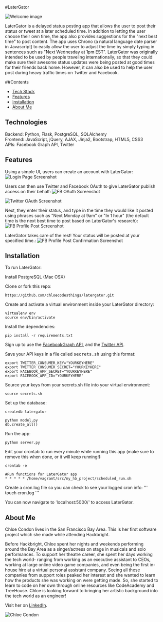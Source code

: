 #LaterGator

![](https://github.com/ChloeCodesThings/LaterGator/blob/master/screenshots/latergator_readme.png "Welcome image")

LaterGator is a delayed status posting app that allows the user to post their status or tweet at a later scheduled time. In addition to letting the user choose their own time, the app also provides suggestions for the "next best time" to post content. The app uses Chrono (a natural language date parser in Javascript) to easily allow the user to adjust the time by simply typing in sentences such as "Next Wednesday at 1pm EST". LaterGator was originally intended to be used by people traveling internationally, so that they could make sure their awesome status updates were being posted at good times for their friends back home. However, it can also be used to help the user post during heavy traffic times on Twitter and Facebook.

##Contents
* [Tech Stack](#technologies)
* [Features](#features)
* [Installation](#install)
* [About Me](#aboutme)

## <a name="technologies"></a>Technologies
Backend: Python, Flask, PostgreSQL, SQLAlchemy<br/>
Frontend: JavaScript, jQuery, AJAX, Jinja2, Bootstrap, HTML5, CSS3<br/>
APIs: Facebook Graph API, Twitter<br/>

## <a name="features"></a>Features

Using a simple UI, users can create an account with LaterGator:
![](https://github.com/ChloeCodesThings/LaterGator/blob/master/screenshots/login_page_readme.png "Login Page Screenshot")

Users can then use Twitter and Facebook OAuth to give LaterGator publish access on their behalf:
![](https://github.com/ChloeCodesThings/LaterGator/blob/master/screenshots/fb_oauth_screenshot.png "FB OAuth Screenshot")

![](https://github.com/ChloeCodesThings/LaterGator/blob/master/screenshots/twitter_oauth_screenshot.png "Twitter OAuth Screenshot")


Next, they enter their status, and type in the time they would like it posted using phrases such as "Next Monday at 9am" or "In 1 hour" (the default time is the next best time to post based on LaterGator's research):
![](https://github.com/ChloeCodesThings/LaterGator/blob/master/screenshots/post_profile_screenshot.png "FB Profile Post Screenshot")

LaterGator takes care of the rest! Your status will be posted at your specified time.:
![](https://github.com/ChloeCodesThings/LaterGator/blob/master/screenshots/fb_confirm_screenshot.png "FB Profile Post Confirmation Screenshot")

## <a name="install"></a>Installation

To run LaterGator:

Install PostgreSQL (Mac OSX)

Clone or fork this repo:

```
https://github.com/chloecodesthings/latergator.git
```

Create and activate a virtual environment inside your LaterGator directory:

```
virtualenv env
source env/bin/activate
```

Install the dependencies:

```
pip install -r requirements.txt
```

Sign up to use the [FacebookGraph API](https://developers.facebook.com/apps/), and the [Twitter API](https://apps.twitter.com/).

Save your API keys in a file called <kbd>secrets.sh</kbd> using this format:

```
export TWITTER_CONSUMER_KEY="YOURKEYHERE"
export TWITTER_CONSUMER_SECRET="YOURKEYHERE"
export FACEBOOK_APP_SECRET="YOURKEYHERE"
export FACEBOOK_APP_ID="YOURKEYHERE"
```

Source your keys from your secrets.sh file into your virtual environment:

```
source secrets.sh
```

Set up the database:

```
createdb latergator
```


```
python model.py
db.create_all()
```

Run the app:

```
python server.py
```

Edit your crontab to run every minute while running this app (make sure to remove this when done, or it will keep running!):

```
crontab -e
```

```
#Run functions for LaterGator app
* * * * * /home/vagrant/src/my_hb_project/scheduled_run.sh
```

Create a cron.log file so you can check to see your logged cron info:
'''
touch cron.log
'''

You can now navigate to 'localhost:5000/' to access LaterGator.

## <a name="aboutme"></a>About Me
Chloe Condon lives in the San Francisco Bay Area. This is her first software project which she made while attending Hackbright.


Before Hackbright, Chloe spent her nights and weekends performing around the Bay Area as a singer/actress on stage in musicals and solo performances. To support her theatre career, she spent her days working the tech world- ranging from working as an executive assistant to CEOs, working at large online video game companies, and even being the first in-house hire at a virtual personal assistant company. Seeing all these companies from support roles peaked her interest and she wanted to learn how the products she was working on were getting made. So, she started to learn to code on her own through online resources like CodeAcademy and TreeHouse. Chloe is looking forward to bringing her artistic background into the tech world as an engineer!


Visit her on [LinkedIn](https://www.linkedin.com/in/chloecondon).


![](https://github.com/ChloeCodesThings/LaterGator/blob/master/screenshots/chloecondonpic.png "Chloe Condon")